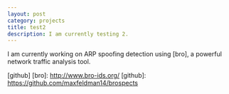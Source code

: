 ```yaml
---
layout: post
category: projects
title: test2
description: I am currently testing 2. 
---
```

I am currently working on ARP spoofing detection using [bro], a powerful network traffic analysis tool.

[github]
[bro]: http://www.bro-ids.org/
[github]: https://github.com/maxfeldman14/brospects
